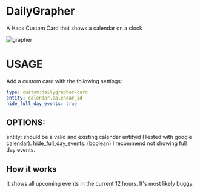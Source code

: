 # DailyGrapher
A Hacs Custom Card that shows a calendar on a clock

![grapher](https://user-images.githubusercontent.com/132680575/236479315-7daaa0fb-3be2-41cb-abde-8fd94f37f595.png)

# USAGE
Add a custom card with the following settings:

```yaml
type: custom:dailygrapher-card
entity: calendar.calendar_id
hide_full_day_events: true
```
## OPTIONS:
entity: should be a valid and existing calendar entityid (Tested with google calendar).
hide_full_day_events: (boolean) I recommend not showing full day events.

## How it works
It shows all upcoming events in the current 12 hours. 
It's most likely buggy.
